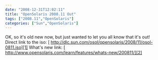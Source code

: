 ```yaml
---
date: "2008-12-31T12:02:11"
title: "OpenSolaris 2008.11 Out"
tags: ["2008.11","OpenSolaris"]
categories: ["Sun","OpenSolaris"]
---
```


OK, so it's old new now, but just wanted to let you all know that it's out!
Direct link to the iso:
[ http://dlc.sun.com/osol/opensolaris/2008/11/osol-0811.iso][1]
What's new link:
[ http://www.opensolaris.com/learn/features/whats-new/200811/][2]

  [1]: http://dlc.sun.com/osol/opensolaris/2008/11/osol-0811.iso
  [2]: http://www.opensolaris.com/learn/features/whats-new/200811/
